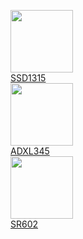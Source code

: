 <p style="display:inline-block;">
<img src="https://thepihut.com/cdn/shop/products/grove-0-96-oled-yellow-blue-display-ssd1315-seeed-104720-30560597704899_800x.jpg?v=1646493484" width="100" height="100">
<br>
<a href="https://thepihut.com/products/grove-0-96-oled-yellow-blue-display-ssd1315">SSD1315</a>
<br>
<img src="https://shop.m5stack.com/cdn/shop/products/3_db9350b8-be99-4464-9727-41ce0e5f4b65_1200x1200.jpg?v=1680225792" width="100" height="100">
<br>
<a href="https://shop.m5stack.com/products/3-axis-digital-accelerometer-unit-adxl345">ADXL345</a>
<br>
<img src="https://www.continental.sg/pub/media/catalog/product/cache/e9823814f9e7c955b891f04ed0d8d9f3/p/a/passive-infrared-pir-motion-sensor-sr602.jpg" width="100" height="100">
<br>
<a href="https://www.continental.sg/passive-infrared-pir-motion-sensor-sr602.html">SR602</a>
</p>
